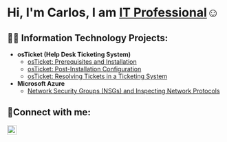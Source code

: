 <h1>Hi, I'm Carlos, I am <a href="www.linkedin.com/in/carlos-ramirez-323139178">IT Professional</a>☺</h1>

<h2>👨‍💻 Information Technology Projects:</h2>

- <b>osTicket (Help Desk Ticketing System)</b>
  - [osTicket: Prerequisites and Installation](https://github.com/CarlosARamirezIT/osticket-prereqs)
  - [osTicket: Post-Installation Configuration](https://github.com/CarlosARamirezIT/post-install-config)
  - [osTicket: Resolving Tickets in a Ticketing System](https://github.com/CarlosARamirezIT/ticket-lifecycle)
- <b>Microsoft Azure</b>
  - [Network Security Groups (NSGs) and Inspecting Network Protocols](https://github.com/CarlosARamirezIT/azure-network-protocols)

<h2>🤳Connect with me:</h2>

[<img align="left" alt="Josh | LinkedIn" width="22px" src="https://cdn.jsdelivr.net/npm/simple-icons@v3/icons/linkedin.svg" />][linkedin]

[linkedin]: www.linkedin.com/in/carlos-ramirez-323139178
